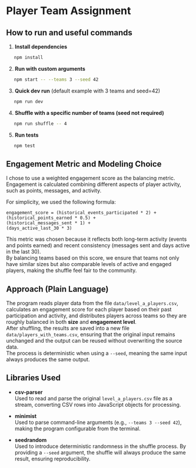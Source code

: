 # Player Team Assignment

## How to run and useful commands

1. **Install dependencies**  
```bash
   npm install
```

2. **Run with custom arguments**
```bash
   npm start -- --teams 3 --seed 42
```

3. **Quick dev run** (default example with 3 teams and seed=42)
```bash
   npm run dev
```

4. **Shuffle with a specific number of teams (seed not required)**
```bash
   npm run shuffle -- 4
```

5. **Run tests**
```bash
   npm test
```
## Engagement Metric and Modeling Choice

I chose to use a weighted engagement score as the balancing metric. Engagement is calculated combining different aspects of player activity, such as points, messages, and activity.

For simplicity, we used the following formula:
```
engagement_score = (historical_events_participated * 2) +
(historical_points_earned * 0.5) +
(historical_messages_sent * 1) +
(days_active_last_30 * 3)
```

This metric was chosen because it reflects both long-term activity (events and points earned) and recent consistency (messages sent and days active in the last 30).  
By balancing teams based on this score, we ensure that teams not only have similar sizes but also comparable levels of active and engaged players, making the shuffle feel fair to the community.

## Approach (Plain Language)

The program reads player data from the file `data/level_a_players.csv`, calculates an engagement score for each player based on their past participation and activity, and distributes players across teams so they are roughly balanced in both **size** and **engagement level**.  
After shuffling, the results are saved into a new file `data/players_with_teams.csv`, ensuring that the original input remains unchanged and the output can be reused without overwriting the source data.  
The process is deterministic when using a `--seed`, meaning the same input always produces the same output.

## Libraries Used

- **csv-parser**  
  Used to read and parse the original `level_a_players.csv` file as a stream, converting CSV rows into JavaScript objects for processing.

- **minimist**  
  Used to parse command-line arguments (e.g., `--teams 3 --seed 42`), making the program configurable from the terminal.

- **seedrandom**  
  Used to introduce deterministic randomness in the shuffle process. By providing a `--seed` argument, the shuffle will always produce the same result, ensuring reproducibility.